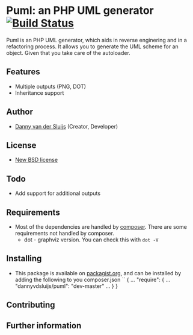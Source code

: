 # Puml: an PHP UML generator [![Build Status](https://travis-ci.org/DannyvdSluijs/puml.png)](https://travis-ci.org/DannyvdSluijs/puml)

Puml is an PHP UML generator, which aids in reverse enginering and in a refactoring process. It allows you to generate the UML scheme for an object. Given that you take care of the autoloader.

## Features
* Multiple outputs (PNG, DOT)
* Inheritance support

## Author
* [Danny van der Sluijs](http://www.dannyvandersluijs.nl) (Creator, Developer)

## License
* [New BSD license](http://www.opensource.org/licenses/bsd-license.php)

## Todo
* Add support for additional outputs

## Requirements
* Most of the dependencies are handled by [composer](http://getcomposer.org). There are some requirements not handled by composer.
  * dot - graphviz version. You can check this with `dot -V`

## Installing
* This package is available on [packagist.org](https://packagist.org/packages/dannyvdsluijs/puml), and can be installed by adding the following to you composer.json
``
{
    ...
    "require": {
        ...
        "dannyvdsluijs/puml": "dev-master"
        ...
    }
}

## Contributing

## Further information
